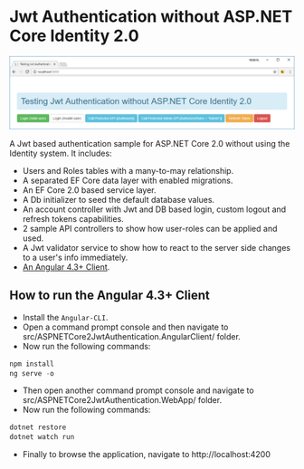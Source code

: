Jwt Authentication without ASP.NET Core Identity 2.0
===========

![jwtauth](/src/ASPNETCore2JwtAuthentication.WebApp/wwwroot/images/jwtauth.png)

A Jwt based authentication sample for ASP.NET Core 2.0 without using the Identity system. It includes:

- Users and Roles tables with a many-to-may relationship.
- A separated EF Core data layer with enabled migrations.
- An EF Core 2.0 based service layer.
- A Db initializer to seed the default database values.
- An account controller with Jwt and DB based login, custom logout and refresh tokens capabilities.
- 2 sample API controllers to show how user-roles can be applied and used.
- A Jwt validator service to show how to react to the server side changes to a user's info immediately.
- [An Angular 4.3+ Client](/src/ASPNETCore2JwtAuthentication.AngularClient/).

How to run the Angular 4.3+ Client
-------------

- Install the `Angular-CLI`.
- Open a command prompt console and then navigate to src/ASPNETCore2JwtAuthentication.AngularClient/ folder.
- Now run the following commands:

```PowerShell
npm install
ng serve -o
```

- Then open another command prompt console and navigate to src/ASPNETCore2JwtAuthentication.WebApp/ folder.
- Now run the following commands:

```PowerShell
dotnet restore
dotnet watch run
```

- Finally to browse the application, navigate to http://localhost:4200
